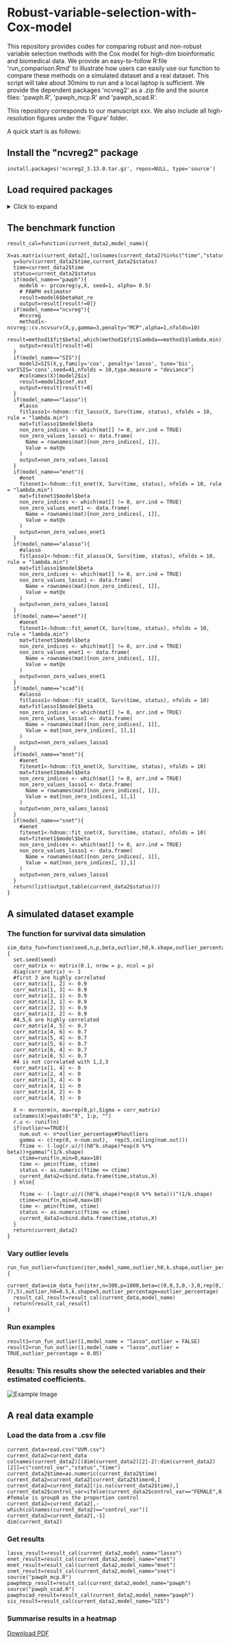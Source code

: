 # Robust-variable-selection-with-Cox-model

This repository provides codes for comparing robust and non-robust variable selection methods with the Cox model for high-dim bioinformatic and biomedical data. We provide an easy-to-follow R file 'run_comparison.Rmd' to illustrate how users can easily use our function to compare these methods on a simulated dataset and a real dataset. This script will take about 30mins to run and a local laptop is sufficient. 
We provide the dependent packages 'ncvreg2' as a .zip file and the source files: 'pawph.R', 'pawph_mcp.R' and 'pawph_scad.R'. 

This repository corresponds to our manuscript xxx. We also include all high-resolution figures under the 'Figure' folder. 

A quick start is as follows:


## Install the "ncvreg2" package
```
install.packages('ncvreg2_3.13.0.tar.gz', repos=NULL, type='source')
```
## Load required packages

<details>
<summary>Click to expand</summary>
  
```r
library(Matrix)
library(dplyr)
library(survival)
library(glmnet)
library(ncvreg)
library(ggplot2)
library(caret)
library(Hmisc)
library(SIS)
library(MASS)
library(ncvreg2)
library(faux)
library(ggpubr)
library(hdnom)
library(purrr)
library(reshape2)
library(data.table)
library(gbm)
```
</details>

## The benchmark function
```
result_cal=function(current_data2,model_name){
  X=as.matrix(current_data2[,!colnames(current_data2)%in%c("time","status")])
  y=Surv(current_data2$time,current_data2$status)
  time=current_data2$time
  status=current_data2$status
  if(model_name=="pawph"){
    model6 <- prcoxreg(y,X, seed=1, alpha= 0.5)
    # PAWPH estimator
    result=model6$betaHat_re
    output=result[result!=0]}
  if(model_name=="ncvreg"){
    #ncvreg
    method1<-ncvreg::cv.ncvsurv(X,y,gamma=3,penalty="MCP",alpha=1,nfolds=10)
    result=method1$fit$beta[,which(method1$fit$lambda==method1$lambda.min)]
    output=result[result!=0]
  }
  if(model_name=="SIS"){
    model2=SIS(X,y,family='cox', penalty='lasso', tune='bic', varISIS='cons',seed=41,nfolds = 10,type.measure = "deviance")
    #colnames(X)[model2$ix]
    result=model2$coef.est
    output=result[result!=0]
  }
  if(model_name=="lasso"){
    #lasso
    fitlasso1<-hdnom::fit_lasso(X, Surv(time, status), nfolds = 10, rule = "lambda.min")
    mat=fitlasso1$model$beta
    non_zero_indices <- which(mat[] != 0, arr.ind = TRUE)
    non_zero_values_lasso1 <- data.frame(
      Name = rownames(mat)[non_zero_indices[, 1]],
      Value = mat@x
    )
    output=non_zero_values_lasso1
  }
  if(model_name=="enet"){
    #enet
    fitenet1<-hdnom::fit_enet(X, Surv(time, status), nfolds = 10, rule = "lambda.min")
    mat=fitenet1$model$beta
    non_zero_indices <- which(mat[] != 0, arr.ind = TRUE)
    non_zero_values_enet1 <- data.frame(
      Name = rownames(mat)[non_zero_indices[, 1]],
      Value = mat@x
    )
    output=non_zero_values_enet1
  }
  if(model_name=="alasso"){
    #alasso
    fitlasso1<-hdnom::fit_alasso(X, Surv(time, status), nfolds = 10, rule = "lambda.min")
    mat=fitlasso1$model$beta
    non_zero_indices <- which(mat[] != 0, arr.ind = TRUE)
    non_zero_values_lasso1 <- data.frame(
      Name = rownames(mat)[non_zero_indices[, 1]],
      Value = mat@x
    )
    output=non_zero_values_lasso1
  }
  if(model_name=="aenet"){
    #aenet
    fitenet1<-hdnom::fit_aenet(X, Surv(time, status), nfolds = 10, rule = "lambda.min")
    mat=fitenet1$model$beta
    non_zero_indices <- which(mat[] != 0, arr.ind = TRUE)
    non_zero_values_enet1 <- data.frame(
      Name = rownames(mat)[non_zero_indices[, 1]],
      Value = mat@x
    )
    output=non_zero_values_enet1
  }
  if(model_name=="scad"){
    #alasso
    fitlasso1<-hdnom::fit_scad(X, Surv(time, status), nfolds = 10)
    mat=fitlasso1$model$beta
    non_zero_indices <- which(mat[] != 0, arr.ind = TRUE)
    non_zero_values_lasso1 <- data.frame(
      Name = rownames(mat)[non_zero_indices[, 1]],
      Value = mat[non_zero_indices[, 1],1]
    )
    output=non_zero_values_lasso1
  }
  if(model_name=="mnet"){
    #aenet
    fitenet1<-hdnom::fit_mnet(X, Surv(time, status), nfolds = 10)
    mat=fitenet1$model$beta
    non_zero_indices <- which(mat[] != 0, arr.ind = TRUE)
    non_zero_values_lasso1 <- data.frame(
      Name = rownames(mat)[non_zero_indices[, 1]],
      Value = mat[non_zero_indices[, 1],1]
    )
    output=non_zero_values_lasso1
  }
  if(model_name=="snet"){
    #aenet
    fitenet1<-hdnom::fit_snet(X, Surv(time, status), nfolds = 10)
    mat=fitenet1$model$beta
    non_zero_indices <- which(mat[] != 0, arr.ind = TRUE)
    non_zero_values_lasso1 <- data.frame(
      Name = rownames(mat)[non_zero_indices[, 1]],
      Value = mat[non_zero_indices[, 1],1]
    )
    output=non_zero_values_lasso1
  }
  return(list(output,table(current_data2$status)))
}
```

## A simulated dataset example

### The function for survival data simulation
```
sim_data_fun=function(seed,n,p,beta,outlier,h0,k.shape,outlier_percentage){
  set.seed(seed)
  corr_matrix <- matrix(0.1, nrow = p, ncol = p)
  diag(corr_matrix) <- 1
  #first 3 are highly correlated
  corr_matrix[1, 2] <- 0.9
  corr_matrix[1, 3] <- 0.9
  corr_matrix[2, 1] <- 0.9
  corr_matrix[3, 1] <- 0.9
  corr_matrix[2, 3] <- 0.9
  corr_matrix[3, 2] <- 0.9
  #4,5,6 are highly correlated
  corr_matrix[4, 5] <- 0.7
  corr_matrix[4, 6] <- 0.7
  corr_matrix[5, 4] <- 0.7
  corr_matrix[5, 6] <- 0.7
  corr_matrix[6, 4] <- 0.7
  corr_matrix[6, 5] <- 0.7
  #4 is not correlated with 1,2,3
  corr_matrix[1, 4] <- 0
  corr_matrix[2, 4] <- 0
  corr_matrix[3, 4] <- 0
  corr_matrix[4, 1] <- 0
  corr_matrix[4, 2] <- 0
  corr_matrix[4, 3] <- 0
  
  X <- mvrnorm(n, mu=rep(0,p),Sigma = corr_matrix)
  colnames(X)=paste0("X", 1:p, "")
  r.u <- runif(n)
  if(outlier==TRUE){
    num.out <- n*outlier_percentage#5%outliers
    gamma <- c(rep(0, n-num.out),  rep(5,ceiling(num.out)))
    ftime <- (-log(r.u)/((h0^k.shape)*exp(X %*% beta))+gamma)^(1/k.shape)
    ctime=runif(n,min=0,max=10)
    time <- pmin(ftime, ctime)
    status <- as.numeric(ftime <= ctime)
    current_data2=cbind.data.frame(time,status,X)
  } else{
    
    ftime <- (-log(r.u)/((h0^k.shape)*exp(X %*% beta)))^(1/k.shape)
    ctime=runif(n,min=0,max=10)
    time <- pmin(ftime, ctime)
    status <- as.numeric(ftime <= ctime)
    current_data2=cbind.data.frame(time,status,X)
  }
  return(current_data2)
}

```

### Vary outlier levels
```
run_fun_outlier=function(iter,model_name,outlier,h0,k.shape,outlier_percentage){
  current_data=sim_data_fun(iter,n=300,p=1000,beta=c(0,0,3,0,-3,0,rep(0,1000-7),5),outlier,h0=0.5,k.shape=5,outlier_percentage=outlier_percentage)
  result_cal_result=result_cal(current_data,model_name)
  return(result_cal_result)
}
```

### Run examples
```
result1=run_fun_outlier(1,model_name = "lasso",outlier = FALSE)
result2=run_fun_outlier(1,model_name = "lasso",outlier = TRUE,outlier_percentage = 0.05)
```

### Results: This results show the selected variables and their estimated coefficients.
![Example Image](figures/image.png)



## A real data example

### Load the data from a .csv file
```
current_data=read.csv("UVM.csv")
current_data2=current_data
colnames(current_data2)[(dim(current_data2)[2]-2):dim(current_data2)[2]]=c("control_var","status","time")
current_data2$time=as.numeric(current_data2$time)
current_data2=current_data2[current_data2$time>0,]
current_data2=current_data2[!is.na(current_data2$time),]
current_data2$control_var=ifelse(current_data2$control_var=="FEMALE",0,1) #female is group0 as the proportion control
current_data2=current_data2[,-which(colnames(current_data2)=="control_var")]
current_data2=current_data2[,-1]
dim(current_data2)
```


### Get results
```
lasso_result=result_cal(current_data2,model_name="lasso")
enet_result=result_cal(current_data2,model_name="enet")
mnet_result=result_cal(current_data2,model_name="mnet")
snet_result=result_cal(current_data2,model_name="snet")
source("pawph_mcp.R")
pawphmcp_result=result_cal(current_data2,model_name="pawph")
source("pawph_scad.R")
pawphscad_result=result_cal(current_data2,model_name="pawph")
sis_result=result_cal(current_data2,model_name="SIS")

```

### Summarise results in a heatmap
[Download PDF](figures/uvm_heatmap0613.pdf)


